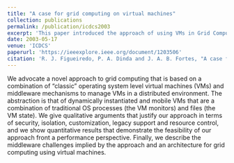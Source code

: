 ```yaml
---
title: "A case for grid computing on virtual machines"
collection: publications
permalink: /publication/icdcs2003
excerpt: 'This paper introduced the approach of using VMs in Grid Computing'
date: 2003-05-17
venue: 'ICDCS'
paperurl: 'https://ieeexplore.ieee.org/document/1203506'
citation: 'R. J. Figueiredo, P. A. Dinda and J. A. B. Fortes, "A case for grid computing on virtual machines," 23rd International Conference on Distributed Computing Systems, 2003. Proceedings., Providence, RI, USA, 2003, pp. 550-559, doi: 10.1109/ICDCS.2003.1203506.'
---
```


We advocate a novel approach to grid computing that is based on a combination of “classic” operating system level virtual machines (VMs) and middleware mechanisms to manage VMs in a distributed environment. The abstraction is that of dynamically instantiated and mobile VMs that are a combination of traditional OS processes (the VM monitors) and files (the VM state). We give qualitative arguments that justify our approach in terms of security, isolation, customization, legacy support and resource control, and we show quantitative results that demonstrate the feasibility of our approach front a performance perspective. Finally, we describe the middleware challenges implied by the approach and an architecture for grid computing using virtual machines.